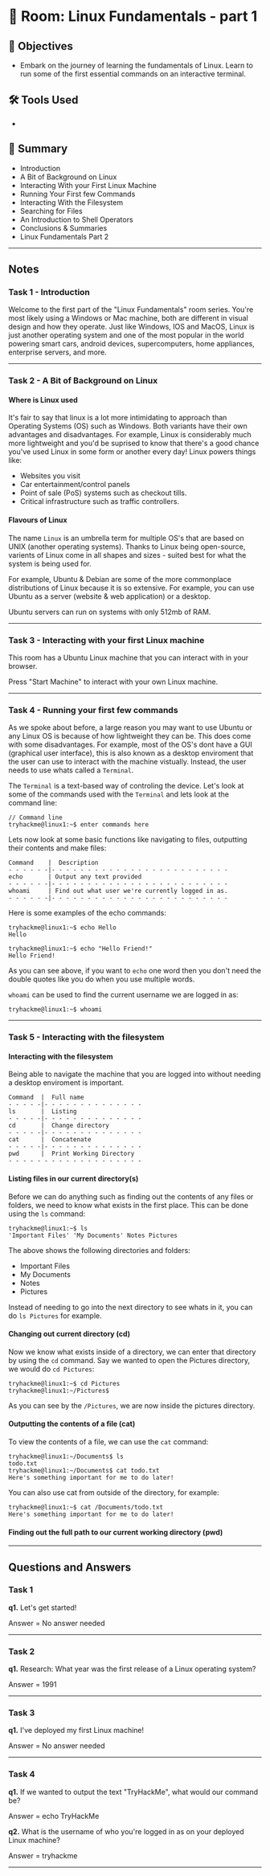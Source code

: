 # 🚪 Room: Linux Fundamentals - part 1

## 🎯 Objectives
- Embark on the journey of learning the fundamentals of Linux. Learn to run some of the first essential commands on an interactive terminal.

## 🛠️ Tools Used
-

## 💬 Summary
- Introduction
- A Bit of Background on Linux
- Interacting With your First Linux Machine
- Running Your First few Commands
- Interacting With the Filesystem
- Searching for Files
- An Introduction to Shell Operators
- Conclusions & Summaries
- Linux Fundamentals Part 2

-----

## Notes

### Task 1 - Introduction

Welcome to the first part of the "Linux Fundamentals" room series. You're most likely using a Windows or Mac machine, both are different in visual design and how they operate. Just like Windows, IOS and MacOS, Linux is just another operating system and one of the most popular in the world powering smart cars, android devices, supercomputers, home appliances, enterprise servers, and more.

-----

### Task 2 - A Bit of Background on Linux

#### Where is Linux used

It's fair to say that linux is a lot more intimidating to approach than Operating Systems (OS) such as Windows. Both variants have their own advantages and disadvantages. For example, Linux is considerably much more lightweight and you'd be suprised to know that there's a good chance you've used Linux in some form or another every day! Linux powers things like:
- Websites you visit
- Car entertainment/control panels
- Point of sale (PoS) systems such as checkout tills.
- Critical infrastructure such as traffic controllers.

#### Flavours of Linux

The name `Linux` is an umbrella term for multiple OS's that are based on UNIX (another operating systems). Thanks to Linux being open-source, varients of Linux come in all shapes and sizes - suited best for what the system is being used for.

For example, Ubuntu & Debian are some of the more commonplace distributions of Linux because it is so extensive. For example, you can use Ubuntu as a server (website & web application) or a desktop.

Ubuntu servers can run on systems with only 512mb of RAM.

-----

### Task 3 - Interacting with your first Linux machine

This room has a Ubuntu Linux machine that you can interact with in your browser.

Press "Start Machine" to interact with your own Linux machine.

-----

### Task 4 - Running your first few commands

As we spoke about before, a large reason you may want to use Ubuntu or any Linux OS is because of how lightweight they can be. This does come with some disadvantages. For example, most of the OS's dont have a GUI (graphical user interface), this is also known as a desktop enviroment that the user can use to interact with the machine vistually. Instead, the user needs to use whats called a `Terminal`.

The `Terminal` is a text-based way of controling the device. Let's look at some of the commands used with the `Terminal` and lets look at the command line:
```
// Command line
tryhackme@linux1:~$ enter commands here
```

Lets now look at some basic functions like navigating to files, outputting their contents and make files:
```
Command    |  Description
- - - - - -|- - - - - - - - - - - - - - - - - - - - - - - - -
echo       | Output any text provided
- - - - - -|- - - - - - - - - - - - - - - - - - - - - - - - - 
whoami     | Find out what user we're currently logged in as.
- - - - - -|- - - - - - - - - - - - - - - - - - - - - - - - -
```

Here is some examples of the echo commands:
```
tryhackme@linux1:~$ echo Hello
Hello

tryhackme@linux1:~$ echo "Hello Friend!"
Hello Friend!
```

As you can see above, if you want to `echo` one word then you don't need the double quotes like you do when you use multiple words.

`whoami` can be used to find the current username we are logged in as:
```
tryhackme@linux1:~$ whoami
```

-----

### Task 5 - Interacting with the filesystem

#### Interacting with the filesystem

Being able to navigate the machine that you are logged into without needing a desktop enviroment is important.
```
Command  |  Full name
- - - - -|- - - - - - - - - - - - - -
ls       |  Listing
- - - - -|- - - - - - - - - - - - - -
cd       |  Change directory
- - - - -|- - - - - - - - - - - - - -
cat      |  Concatenate
- - - - -|- - - - - - - - - - - - - -
pwd      |  Print Working Directory
- - - - - - - - - - - - - - - - - - -
```

#### Listing files in our current directory(s)

Before we can do anything such as finding out the contents of any files or folders, we need to know what exists in the first place. This can be done using the `ls` command:
```
tryhackme@linux1:~$ ls
'Important Files' 'My Documents' Notes Pictures
```

The above shows the following directories and folders:
- Important Files
- My Documents
- Notes
- Pictures

Instead of needing to go into the next directory to see whats in it, you can do `ls Pictures` for example.


#### Changing out current directory (cd)

Now we know what exists inside of a directory, we can enter that directory by using the `cd` command. Say we wanted to open the Pictures directory, we would do `cd Pictures`:
```
tryhackme@linux1:~$ cd Pictures
tryhackme@linux1:~/Pictures$
```

As you can see by the `/Pictures`, we are now inside the pictures directory.


#### Outputting the contents of a file (cat)

To view the contents of a file, we can use the `cat` command:
```
tryhackme@linux1:~/Documents$ ls
todo.txt
tryhackme@linux1:~/Documents$ cat todo.txt
Here's something important for me to do later!
```

You can also use cat from outside of the directory, for example:
```
tryhackme@linux1:~$ cat /Documents/todo.txt
Here's something important for me to do later!
```

#### Finding out the full path to our current working directory (pwd)




-----


## Questions and Answers

### Task 1 

**q1.** Let's get started!

Answer = No answer needed

-----

### Task 2

**q1.** Research: What year was the first release of a Linux operating system?

Answer = 1991

-----

### Task 3

**q1.** I've deployed my first Linux machine!

Answer = No answer needed

-----

### Task 4

**q1.** If we wanted to output the text "TryHackMe", what would our command be?

Answer = echo TryHackMe


**q2.** What is the username of who you're logged in as on your deployed Linux machine?

Answer = tryhackme

-----








